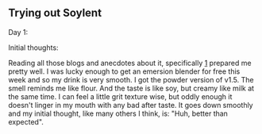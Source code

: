 Trying out Soylent
-------------------------------------------------------------

Day 1:

Initial thoughts:

Reading all those blogs and anecdotes about it, specifically [1] 
prepared me pretty well. I was lucky enough to get an emersion blender
for free this week and so my drink is very smooth. I got the powder
version of v1.5. The smell reminds me like flour. And the taste is like
soy, but creamy like milk at the same time. I can feel a little grit
texture wise, but oddly enough it doesn't linger in my mouth with any
bad after taste. It goes down smoothly and my initial thought, like many
others I think, is: "Huh, better than expected".



[1]:http://fourhourworkweek.com/2013/08/20/soylent/
